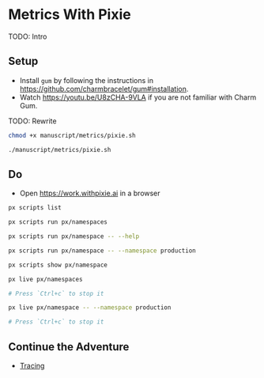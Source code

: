 # Metrics With Pixie

TODO: Intro

## Setup

* Install `gum` by following the instructions in https://github.com/charmbracelet/gum#installation.
* Watch https://youtu.be/U8zCHA-9VLA if you are not familiar with Charm Gum.

TODO: Rewrite

```bash
chmod +x manuscript/metrics/pixie.sh

./manuscript/metrics/pixie.sh
```

## Do

* Open https://work.withpixie.ai in a browser

```sh
px scripts list

px scripts run px/namespaces

px scripts run px/namespace -- --help

px scripts run px/namespace -- --namespace production

px scripts show px/namespace

px live px/namespaces

# Press `Ctrl+c` to stop it

px live px/namespace -- --namespace production

# Press `Ctrl+c` to stop it
```

## Continue the Adventure

* [Tracing](../tracing/README.md)
